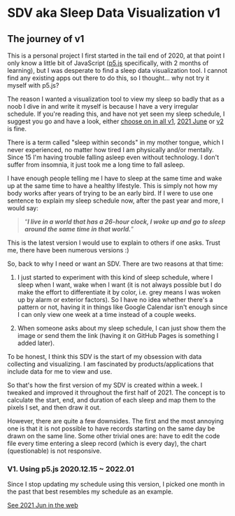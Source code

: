 # SDV aka Sleep Data Visualization v1

## The journey of v1

This is a personal project I first started in the tail end of 2020, at that point I only know a little bit of JavaScript ([p5.js](https://p5js.org/) specifically, with 2 months of learning), but I was desperate to find a sleep data visualization tool. I cannot find any existing apps out there to do this, so I thought... why not try it myself with p5.js?

The reason I wanted a visualization tool to view my sleep so badly that as a noob I dive in and write it myself is because I have a very irregular schedule. If you're reading this, and have not yet seen my sleep schedule, I suggest you go and have a look, either [choose on in all v1](https://github.com/ccy05327/Sleep-Data-Visualization/tree/v1/PDF), [2021 June](https://github.com/ccy05327/Sleep-Data-Visualization/tree/v1#v1-using-p5js-20201215--202201) or [v2](https://github.com/ccy05327/Sleep-Data-Visualization/blob/v2/SDV.png) is fine.

There is a term called "sleep within seconds" in my mother tongue, which I never experienced, no matter how tired I am physically and/or mentally. Since 15 I'm having trouble falling asleep even without technology. I don't suffer from insomnia, it just took me a long time to fall asleep.

I have enough people telling me I have to sleep at the same time and wake up at the same time to have a healthy lifestyle. This is simply not how my body works after years of trying to be an early bird. If I were to use one sentence to explain my sleep schedule now, after the past year and more, I would say:

> <q>**_I live in a world that has a 26-hour clock, I woke up and go to sleep around the same time in that world._**</q>

This is the latest version I would use to explain to others if one asks. Trust me, there have been numerous versions :)

So, back to why I need or want an SDV. There are two reasons at that time:

1. I just started to experiment with this kind of sleep schedule, where I sleep when I want, wake when I want (it is not always possible but I do make the effort to differentiate it by color, i.e. grey means I was woken up by alarm or exterior factors). So I have no idea whether there's a pattern or not, having it in things like Google Calendar isn't enough since I can only view one week at a time instead of a couple weeks.

2. When someone asks about my sleep schedule, I can just show them the image or send them the link (having it on GitHub Pages is something I added later).

To be honest, I think this SDV is the start of my obsession with data collecting and visualizing. I am fascinated by products/applications that include data for me to view and use.

So that's how the first version of my SDV is created within a week. I tweaked and improved it throughout the first half of 2021. The concept is to calculate the start, end, and duration of each sleep and map them to the pixels I set, and then draw it out.

However, there are quite a few downsides. The first and the most annoying one is that it is not possible to have records starting on the same day be drawn on the same line. Some other trivial ones are: have to edit the code file every time entering a sleep record (which is every day), the chart (questionable) is not responsive.

### V1. Using p5.js 2020.12.15 ~ 2022.01

Since I stop updating my schedule using this version, I picked one month in the past that best resembles my schedule as an example.

[See 2021 Jun in the web](https://ccy05327.github.io/Sleep-Data-Visualization/)
